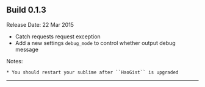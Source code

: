 Build 0.1.3
-----------
Release Date: 22 Mar 2015

* Catch requests request exception
* Add a new settings ``debug_mode`` to control whether output debug message

Notes:

    * You should restart your sublime after ``HaoGist`` is upgraded
-----------